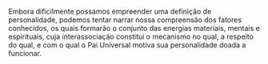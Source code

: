 ﻿Embora dificilmente possamos empreender uma definição de personalidade, podemos tentar narrar nossa compreensão dos fatores conhecidos, os quais formarão o conjunto das energias materiais, mentais e espirituais, cuja interassociação constitui o mecanismo no qual, a respeito do qual, e com o qual o Pai Universal motiva sua personalidade doada a funcionar.<BR><BR><BR>